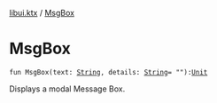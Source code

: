 [libui.ktx](index.md) / [MsgBox](./-msg-box.md)

# MsgBox

`fun MsgBox(text: `[`String`](https://kotlinlang.org/api/latest/jvm/stdlib/kotlin/-string/index.html)`, details: `[`String`](https://kotlinlang.org/api/latest/jvm/stdlib/kotlin/-string/index.html)` = ""): `[`Unit`](https://kotlinlang.org/api/latest/jvm/stdlib/kotlin/-unit/index.html)

Displays a modal Message Box.

